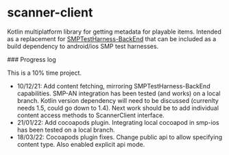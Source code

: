 # scanner-client

Kotlin multiplatform library for getting metadata for playable items.
Intended as a replacement for [SMPTestHarness-BackEnd](https://github.com/bbc/SMPTestHarness-BackEnd)
that can be included as a build dependency to android/ios SMP test harnesses.

### Progress log

This is a 10% time project. 

- 10/12/21: Add content fetching, mirroring SMPTestHarness-BackEnd capabilities.
  SMP-AN integration has been tested (and works) on a local branch. Kotlin version
  dependency will need to be discussed (currenlty needs 1.5, could go down to 1.4).
  Next work should be to add individual content access methods to ScannerClient interface.
- 21/01/22: Add cocoapods plugin. Integrating local cocoapod in smp-ios has been tested on
  a local branch.
- 18/03/22: Cocoapods plugin fixes. Change public api to allow specifying content type.
  Also enabled explicit api mode.
